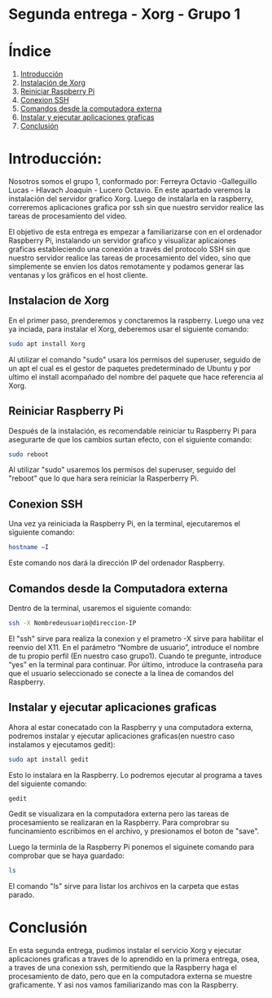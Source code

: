 # Segunda entrega - Xorg - Grupo 1
# Índice 
1. [Introducción](#introducción)
2. [Instalación de Xorg](#instalacion-de-xorg)
3. [Reiniciar Raspberry Pi](#reiniciar-raspberry-pi)
4. [Conexion SSH](#conexion-ssh)
5. [Comandos desde la computadora externa](#comandos-desde-la-computadora-externa)
6. [Instalar y ejecutar aplicaciones graficas](#instalar-y-ejecutar-aplicaciones-graficas)
7. [Conclusión](#conclusión)

# Introducción:

Nosotros somos el grupo 1, conformado por: Ferreyra Octavio -Galleguillo Lucas - Hlavach Joaquin - Lucero Octavio. En este apartado veremos la instalación del servidor grafico Xorg. Luego de instalarla en la raspberry, correremos aplicaciones grafica por ssh sin que nuestro servidor realice las tareas de procesamiento del video.

El objetivo de esta entrega es empezar a familiarizarse con en el ordenador Raspberry Pi, instalando un servidor grafico y visualizar aplicaiones graficas estableciendo una conexión a través del protocolo SSH sin que nuestro servidor realice las tareas de procesamiento del video, sino que simplemente se envíen los datos remotamente y podamos generar las ventanas y los gráficos en el host cliente.

## Instalacion de Xorg


En el primer paso, prenderemos y conctaremos la raspberry. Luego una vez ya inciada, para instalar el Xorg, deberemos usar el siguiente comando:

```bash
sudo apt install Xorg
```

Al utilizar el comando "sudo" usara los permisos del superuser, seguido de un apt el cual es el gestor de paquetes predeterminado de Ubuntu y por ultimo el install acompañado del nombre del paquete que hace referencia al Xorg.

## Reiniciar Raspberry Pi

Después de la instalación, es recomendable reiniciar tu Raspberry Pi para asegurarte de que los cambios surtan efecto, con el siguiente comando:

```bash
sudo reboot
```

Al utilizar "sudo" usaremos los permisos del superuser, seguido del "reboot" que lo que hara sera reiniciar la Rasperberry Pi.

## Conexion SSH

Una vez ya reiniciada la Raspberry Pi, en la terminal, ejecutaremos el siguiente comando:

```Bash
hostname –I
```

Este comando nos dará la dirección IP del ordenador Raspberry.

## Comandos desde la Computadora externa

Dentro de la terminal, usaremos el siguiente comando:

```Bash
ssh -X Nombredeusuario@direccion-IP
```

El "ssh" sirve para realiza la conexion y el prametro -X sirve para habilitar el reenvio del X11. En el parámetro “Nombre de usuario”, introduce el nombre de tu propio perfil (En nuestro caso grupo1). Cuando te pregunte, introduce “yes” en la terminal para continuar. Por último, introduce la contraseña para que el usuario seleccionado se conecte a la línea de comandos del Raspberry.


## Instalar y ejecutar aplicaciones graficas

Ahora al estar conecatado con la Raspberry y una computadora externa, podremos instalar y ejecutar aplicaciones graficas(en nuestro caso instalamos y ejecutamos gedit):

```bash
sudo apt install gedit
```

Esto lo instalara en la Raspberry. Lo podremos ejecutar al programa a taves del siguiente comando:

```bash
gedit
```

Gedit se visualizara en la computadora externa pero las tareas de procesamiento se realizaran en la Raspberry. Para comprobrar su funcinamiento escribimos en el archivo, y presionamos el boton de "save".

Luego la terminla de la Raspberry Pi ponemos el siguinete comando para comprobar que se haya guardado:

```bash
ls
```

El comando "ls" sirve para listar los archivos en la carpeta que estas parado.

# Conclusión

En esta segunda entrega, pudimos instalar el servicio Xorg y ejecutar aplicaciones graficas a traves de lo aprendido en la primera entrega, osea, a traves de una conexion ssh, permitiendo que la Raspberry haga el procesamiento de dato, pero que en la computadora externa se muestre graficamente. Y asi nos vamos familiarizando mas con la Raspberry.